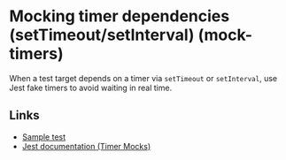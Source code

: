 # Mocking timer dependencies (setTimeout/setInterval) (mock-timers)

When a test target depends on a timer via `setTimeout` or `setInterval`, use Jest fake timers to avoid waiting in real time.

## Links

* [Sample test](mock-timers.spec.ts)
* [Jest documentation (Timer Mocks)](https://jestjs.io/docs/timer-mocks)
